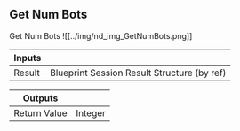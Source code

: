 ## Get Num Bots
Get Num Bots
![[../img/nd_img_GetNumBots.png]]

|Inputs||
|--|--|
| Result | Blueprint Session Result Structure (by ref) |

|Outputs||
|--|--|
| Return Value | Integer |
